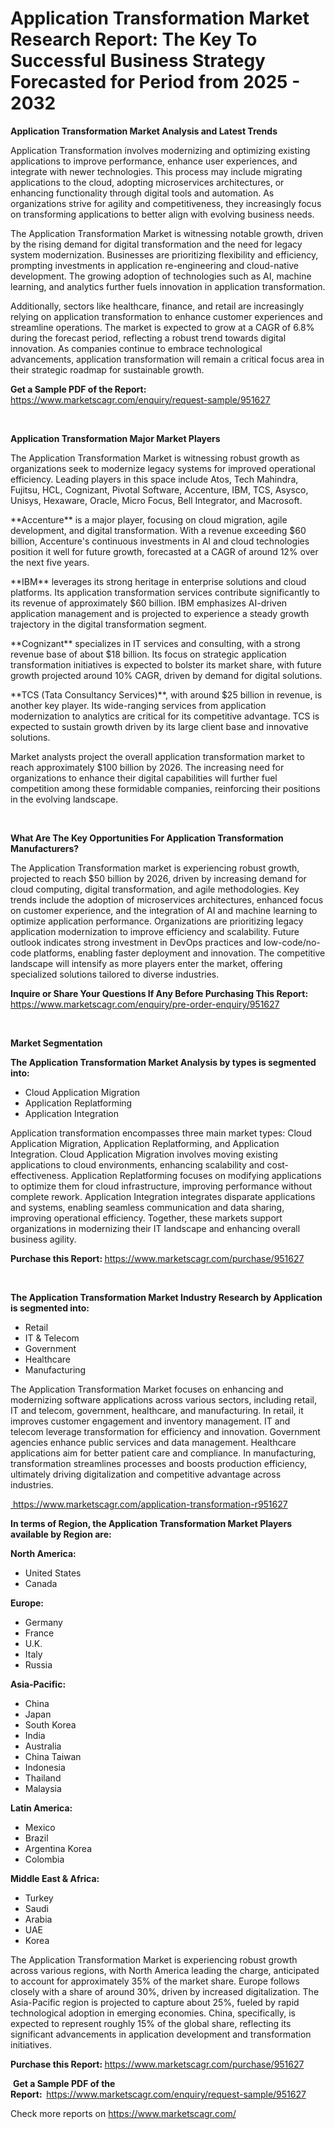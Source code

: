 <p><h1>Application Transformation Market Research Report: The Key To Successful Business Strategy Forecasted for Period from 2025 - 2032</h1></p><p><strong>Application Transformation Market Analysis and Latest Trends</strong></p>
<p><p>Application Transformation involves modernizing and optimizing existing applications to improve performance, enhance user experiences, and integrate with newer technologies. This process may include migrating applications to the cloud, adopting microservices architectures, or enhancing functionality through digital tools and automation. As organizations strive for agility and competitiveness, they increasingly focus on transforming applications to better align with evolving business needs.</p><p>The Application Transformation Market is witnessing notable growth, driven by the rising demand for digital transformation and the need for legacy system modernization. Businesses are prioritizing flexibility and efficiency, prompting investments in application re-engineering and cloud-native development. The growing adoption of technologies such as AI, machine learning, and analytics further fuels innovation in application transformation.</p><p>Additionally, sectors like healthcare, finance, and retail are increasingly relying on application transformation to enhance customer experiences and streamline operations. The market is expected to grow at a CAGR of 6.8% during the forecast period, reflecting a robust trend towards digital innovation. As companies continue to embrace technological advancements, application transformation will remain a critical focus area in their strategic roadmap for sustainable growth.</p></p>
<p><strong>Get a Sample PDF of the Report:&nbsp;</strong> <a href="https://www.marketscagr.com/enquiry/request-sample/951627?utm_campaign=2731&utm_medium=2&utm_source=Github&utm_content=ia&utm_term=06032025&utm_id=application-transformation">https://www.marketscagr.com/enquiry/request-sample/951627</a></p>
<p>&nbsp;</p>
<p><strong>Application Transformation Major Market Players</strong></p>
<p><p>The Application Transformation Market is witnessing robust growth as organizations seek to modernize legacy systems for improved operational efficiency. Leading players in this space include Atos, Tech Mahindra, Fujitsu, HCL, Cognizant, Pivotal Software, Accenture, IBM, TCS, Asysco, Unisys, Hexaware, Oracle, Micro Focus, Bell Integrator, and Macrosoft.</p><p>**Accenture** is a major player, focusing on cloud migration, agile development, and digital transformation. With a revenue exceeding $60 billion, Accenture's continuous investments in AI and cloud technologies position it well for future growth, forecasted at a CAGR of around 12% over the next five years.</p><p>**IBM** leverages its strong heritage in enterprise solutions and cloud platforms. Its application transformation services contribute significantly to its revenue of approximately $60 billion. IBM emphasizes AI-driven application management and is projected to experience a steady growth trajectory in the digital transformation segment.</p><p>**Cognizant** specializes in IT services and consulting, with a strong revenue base of about $18 billion. Its focus on strategic application transformation initiatives is expected to bolster its market share, with future growth projected around 10% CAGR, driven by demand for digital solutions.</p><p>**TCS (Tata Consultancy Services)**, with around $25 billion in revenue, is another key player. Its wide-ranging services from application modernization to analytics are critical for its competitive advantage. TCS is expected to sustain growth driven by its large client base and innovative solutions.</p><p>Market analysts project the overall application transformation market to reach approximately $100 billion by 2026. The increasing need for organizations to enhance their digital capabilities will further fuel competition among these formidable companies, reinforcing their positions in the evolving landscape.</p></p>
<p>&nbsp;</p>
<p><strong>What Are The Key Opportunities For Application Transformation Manufacturers?</strong></p>
<p><p>The Application Transformation market is experiencing robust growth, projected to reach $50 billion by 2026, driven by increasing demand for cloud computing, digital transformation, and agile methodologies. Key trends include the adoption of microservices architectures, enhanced focus on customer experience, and the integration of AI and machine learning to optimize application performance. Organizations are prioritizing legacy application modernization to improve efficiency and scalability. Future outlook indicates strong investment in DevOps practices and low-code/no-code platforms, enabling faster deployment and innovation. The competitive landscape will intensify as more players enter the market, offering specialized solutions tailored to diverse industries.</p></p>
<p><strong>Inquire or Share Your Questions If Any Before Purchasing This Report:</strong> <a href="https://www.marketscagr.com/enquiry/pre-order-enquiry/951627?utm_campaign=2731&utm_medium=2&utm_source=Github&utm_content=ia&utm_term=06032025&utm_id=application-transformation">https://www.marketscagr.com/enquiry/pre-order-enquiry/951627</a></p>
<p>&nbsp;</p>
<p><strong>Market Segmentation</strong></p>
<p><strong>The Application Transformation Market Analysis by types is segmented into:</strong></p>
<p><ul><li>Cloud Application Migration</li><li>Application Replatforming</li><li>Application Integration</li></ul></p>
<p><p>Application transformation encompasses three main market types: Cloud Application Migration, Application Replatforming, and Application Integration. Cloud Application Migration involves moving existing applications to cloud environments, enhancing scalability and cost-effectiveness. Application Replatforming focuses on modifying applications to optimize them for cloud infrastructure, improving performance without complete rework. Application Integration integrates disparate applications and systems, enabling seamless communication and data sharing, improving operational efficiency. Together, these markets support organizations in modernizing their IT landscape and enhancing overall business agility.</p></p>
<p><strong>Purchase this Report:&nbsp;</strong><a href="https://www.marketscagr.com/purchase/951627?utm_campaign=2731&utm_medium=2&utm_source=Github&utm_content=ia&utm_term=06032025&utm_id=application-transformation">https://www.marketscagr.com/purchase/951627</a></p>
<p>&nbsp;</p>
<p><strong>The Application Transformation Market Industry Research by Application is segmented into:</strong></p>
<p><ul><li>Retail</li><li>IT & Telecom</li><li>Government</li><li>Healthcare</li><li>Manufacturing</li></ul></p>
<p><p>The Application Transformation Market focuses on enhancing and modernizing software applications across various sectors, including retail, IT and telecom, government, healthcare, and manufacturing. In retail, it improves customer engagement and inventory management. IT and telecom leverage transformation for efficiency and innovation. Government agencies enhance public services and data management. Healthcare applications aim for better patient care and compliance. In manufacturing, transformation streamlines processes and boosts production efficiency, ultimately driving digitalization and competitive advantage across industries.</p></p>
<p><a href="https://www.marketscagr.com/application-transformation-r951627?utm_campaign=2731&utm_medium=2&utm_source=Github&utm_content=ia&utm_term=06032025&utm_id=application-transformation">&nbsp;https://www.marketscagr.com/application-transformation-r951627</a></p>
<p><strong>In terms of Region, the Application Transformation Market Players available by Region are:</strong></p>
<p>
    <p> <strong> North America: </strong>
        <ul>
            <li>United States</li>
            <li>Canada</li>
        </ul>
        </p> 
    <p> <strong> Europe: </strong>
        <ul>
            <li>Germany</li>
            <li>France</li>
            <li>U.K.</li>
            <li>Italy</li>
            <li>Russia</li>
        </ul>
        </p> 
    <p> <strong> Asia-Pacific: </strong>
        <ul>
            <li>China</li>
            <li>Japan</li>
            <li>South Korea</li>
            <li>India</li>
            <li>Australia</li>
            <li>China Taiwan</li>
            <li>Indonesia</li>
            <li>Thailand</li>
            <li>Malaysia</li>
        </ul>
        </p> 
    <p> <strong> Latin America: </strong>
        <ul>
            <li>Mexico</li>
            <li>Brazil</li>
            <li>Argentina Korea</li>
            <li>Colombia</li>
        </ul>
        </p> 
    <p> <strong> Middle East & Africa: </strong>
        <ul>
            <li>Turkey</li>
            <li>Saudi</li>
            <li>Arabia</li>
            <li>UAE</li>
            <li>Korea</li>
        </ul>
    </p>
    </p>
<p><p>The Application Transformation Market is experiencing robust growth across various regions, with North America leading the charge, anticipated to account for approximately 35% of the market share. Europe follows closely with a share of around 30%, driven by increased digitalization. The Asia-Pacific region is projected to capture about 25%, fueled by rapid technological adoption in emerging economies. China, specifically, is expected to represent roughly 15% of the global share, reflecting its significant advancements in application development and transformation initiatives.</p></p>
<p><strong>Purchase this Report: </strong><a href="https://www.marketscagr.com/purchase/951627?utm_campaign=2731&utm_medium=2&utm_source=Github&utm_content=ia&utm_term=06032025&utm_id=application-transformation">https://www.marketscagr.com/purchase/951627</a></p>
<p>&nbsp;<strong>Get a Sample PDF of the Report:&nbsp;&nbsp;</strong><a href="https://www.marketscagr.com/enquiry/request-sample/951627?utm_campaign=2731&utm_medium=2&utm_source=Github&utm_content=ia&utm_term=06032025&utm_id=application-transformation">https://www.marketscagr.com/enquiry/request-sample/951627</a></p>
<p><strong></strong></p>
<p>Check more reports on <a href="https://www.marketscagr.com/?utm_campaign=2731&utm_medium=2&utm_source=Github&utm_content=ia&utm_term=06032025&utm_id=application-transformation">https://www.marketscagr.com/</a></p>